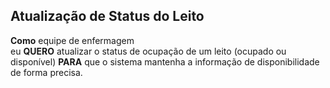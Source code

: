 
## Atualização de Status do Leito

**Como** equipe de enfermagem  
eu **QUERO** atualizar o status de ocupação de um leito (ocupado ou disponível) 
**PARA** que o sistema mantenha a informação de disponibilidade de forma precisa.
